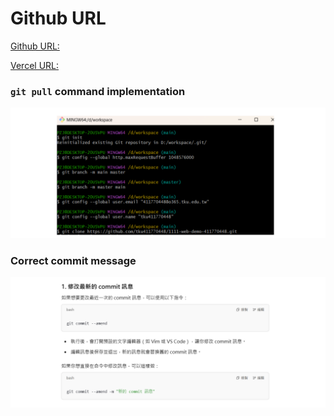 # Github URL

[Github URL:](https://github.com/tku411770448/1111-web-demo-411770448)

[Vercel URL:](https://1111-web-demo-411770448-mesf.vercel.app/)

### `git pull` command implementation

![](git-pull.png)

### Correct commit message

![](correct-commit-message.png)
